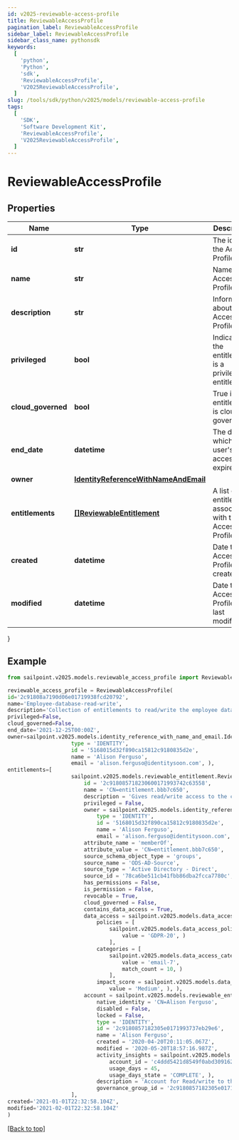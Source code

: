 ```yaml
---
id: v2025-reviewable-access-profile
title: ReviewableAccessProfile
pagination_label: ReviewableAccessProfile
sidebar_label: ReviewableAccessProfile
sidebar_class_name: pythonsdk
keywords:
  [
    'python',
    'Python',
    'sdk',
    'ReviewableAccessProfile',
    'V2025ReviewableAccessProfile',
  ]
slug: /tools/sdk/python/v2025/models/reviewable-access-profile
tags:
  [
    'SDK',
    'Software Development Kit',
    'ReviewableAccessProfile',
    'V2025ReviewableAccessProfile',
  ]
---
```


# ReviewableAccessProfile

## Properties

| Name | Type | Description | Notes |
| --- | --- | --- | --- |
| **id** | **str** | The id of the Access Profile | [optional] |
| **name** | **str** | Name of the Access Profile | [optional] |
| **description** | **str** | Information about the Access Profile | [optional] |
| **privileged** | **bool** | Indicates if the entitlement is a privileged entitlement | [optional] |
| **cloud_governed** | **bool** | True if the entitlement is cloud governed | [optional] |
| **end_date** | **datetime** | The date at which a user's access expires | [optional] |
| **owner** | [**IdentityReferenceWithNameAndEmail**](identity-reference-with-name-and-email) |  | [optional] |
| **entitlements** | [**[]ReviewableEntitlement**](reviewable-entitlement) | A list of entitlements associated with this Access Profile | [optional] |
| **created** | **datetime** | Date the Access Profile was created. | [optional] |
| **modified** | **datetime** | Date the Access Profile was last modified. | [optional] |

}

## Example

```python
from sailpoint.v2025.models.reviewable_access_profile import ReviewableAccessProfile

reviewable_access_profile = ReviewableAccessProfile(
id='2c91808a7190d06e01719938fcd20792',
name='Employee-database-read-write',
description='Collection of entitlements to read/write the employee database',
privileged=False,
cloud_governed=False,
end_date='2021-12-25T00:00Z',
owner=sailpoint.v2025.models.identity_reference_with_name_and_email.IdentityReferenceWithNameAndEmail(
                    type = 'IDENTITY',
                    id = '5168015d32f890ca15812c9180835d2e',
                    name = 'Alison Ferguso',
                    email = 'alison.ferguso@identitysoon.com', ),
entitlements=[
                    sailpoint.v2025.models.reviewable_entitlement.ReviewableEntitlement(
                        id = '2c918085718230600171993742c63558',
                        name = 'CN=entitlement.bbb7c650',
                        description = 'Gives read/write access to the company database',
                        privileged = False,
                        owner = sailpoint.v2025.models.identity_reference_with_name_and_email.IdentityReferenceWithNameAndEmail(
                            type = 'IDENTITY',
                            id = '5168015d32f890ca15812c9180835d2e',
                            name = 'Alison Ferguso',
                            email = 'alison.ferguso@identitysoon.com', ),
                        attribute_name = 'memberOf',
                        attribute_value = 'CN=entitlement.bbb7c650',
                        source_schema_object_type = 'groups',
                        source_name = 'ODS-AD-Source',
                        source_type = 'Active Directory - Direct',
                        source_id = '78ca6be511cb41fbb86dba2fcca7780c',
                        has_permissions = False,
                        is_permission = False,
                        revocable = True,
                        cloud_governed = False,
                        contains_data_access = True,
                        data_access = sailpoint.v2025.models.data_access.DataAccess(
                            policies = [
                                sailpoint.v2025.models.data_access_policies_inner.DataAccess_policies_inner(
                                    value = 'GDPR-20', )
                                ],
                            categories = [
                                sailpoint.v2025.models.data_access_categories_inner.DataAccess_categories_inner(
                                    value = 'email-7',
                                    match_count = 10, )
                                ],
                            impact_score = sailpoint.v2025.models.data_access_impact_score.DataAccess_impactScore(
                                value = 'Medium', ), ),
                        account = sailpoint.v2025.models.reviewable_entitlement_account.ReviewableEntitlement_account(
                            native_identity = 'CN=Alison Ferguso',
                            disabled = False,
                            locked = False,
                            type = 'IDENTITY',
                            id = '2c9180857182305e0171993737eb29e6',
                            name = 'Alison Ferguso',
                            created = '2020-04-20T20:11:05.067Z',
                            modified = '2020-05-20T18:57:16.987Z',
                            activity_insights = sailpoint.v2025.models.activity_insights.ActivityInsights(
                                account_id = 'c4ddd5421d8549f0abd309162cafd3b1',
                                usage_days = 45,
                                usage_days_state = 'COMPLETE', ),
                            description = 'Account for Read/write to the company database',
                            governance_group_id = '2c9180857182305e0171993737eb29e6', ), )
                    ],
created='2021-01-01T22:32:58.104Z',
modified='2021-02-01T22:32:58.104Z'
)

```

[[Back to top]](#)
